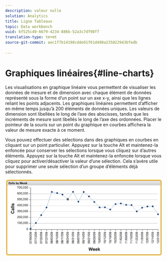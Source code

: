 ```yaml
---
description: valeur nulle
solution: Analytics
title: Ligne Tableaux
topic: Data workbench
uuid: 6f525c49-6679-4234-886b-52a3c7df98ff
translation-type: tm+mt
source-git-commit: aec1f7b14198cdde91f61d490a235022943bfedb

---
```



# Graphiques linéaires{#line-charts}

Les visualisations en graphique linéaire vous permettent de visualiser les données de mesure et de dimension avec chaque élément de données représenté sous la forme d’un point sur un axe x-y, ainsi que les lignes reliant les points adjacents. Les graphiques linéaires permettent d’afficher en même temps jusqu’à 200 éléments de données uniques. Les valeurs de dimension sont libellées le long de l’axe des abscisses, tandis que les incréments de mesure sont libellés le long de l’axe des ordonnées. Placer le pointeur de la souris sur un point du graphique en courbes affichera la valeur de mesure exacte à ce moment.

Vous pouvez effectuer des sélections dans des graphiques en courbes en cliquant sur un point particulier. Appuyez sur la touche Alt et maintenez-la enfoncée pour conserver les sélections lorsque vous cliquez sur d’autres éléments. Appuyez sur la touche Alt et maintenez-la enfoncée lorsque vous cliquez pour activer/désactiver la valeur d’une sélection. Cela s’avère utile pour supprimer une seule sélection d’un groupe d’éléments déjà sélectionnés.

![](assets/line_chart.png)

